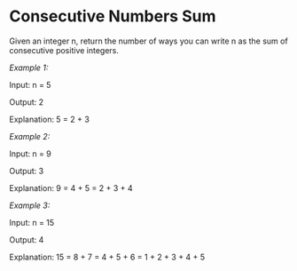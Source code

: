 # Consecutive Numbers Sum

Given an integer n, return the number of ways you can write n as the sum of consecutive positive integers.

*Example 1:*

Input: n = 5

Output: 2

Explanation: 5 = 2 + 3

*Example 2:*

Input: n = 9

Output: 3

Explanation: 9 = 4 + 5 = 2 + 3 + 4

*Example 3:*

Input: n = 15

Output: 4

Explanation: 15 = 8 + 7 = 4 + 5 + 6 = 1 + 2 + 3 + 4 + 5